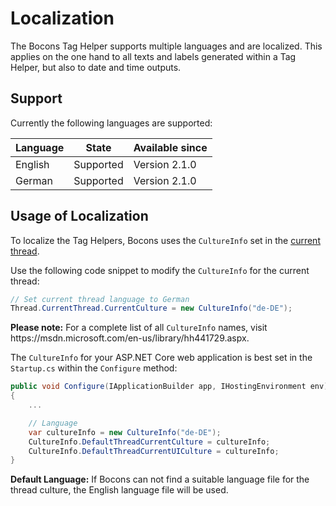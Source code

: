 # Localization

The Bocons Tag Helper supports multiple languages and are localized. This applies on the one hand to all texts and labels generated within a Tag Helper, but also to date and time outputs.

## Support

Currently the following languages are supported:

<table class="table table-bordered table-striped">
    <thead>
        <tr>
            <th>Language</th>
            <th>State</th>
            <th>Available since</th>
        </tr>
    </thead>
    <tbody>
        <tr>
            <td>English</td>
            <td><span class="label label-success">Supported</span></td>
            <td><span class="label label-info">Version 2.1.0</span></td>
        </tr>
        <tr>
            <td>German</td>
            <td><span class="label label-success">Supported</span></td>
            <td><span class="label label-info">Version 2.1.0</span></td>
        </tr>
    </tbody>
</table>

## Usage of Localization

To localize the Tag Helpers, Bocons uses the `CultureInfo` set in the <a href="https://docs.microsoft.com/de-de/dotnet/api/system.globalization.cultureinfo.currentculture?view=netcore-2.1">current thread</a>.

Use the following code snippet to modify the `CultureInfo` for the current thread:

```csharp
// Set current thread language to German
Thread.CurrentThread.CurrentCulture = new CultureInfo("de-DE");
```

<div class="alert alert-info" role="alert">
    <strong>Please note:</strong>
    For a complete list of all <code>CultureInfo</code> names, visit https://msdn.microsoft.com/en-us/library/hh441729.aspx.
</div>

The `CultureInfo` for your ASP.NET Core web application is best set in the `Startup.cs` within the `Configure` method:

```csharp
public void Configure(IApplicationBuilder app, IHostingEnvironment env)
{
    ...

    // Language
    var cultureInfo = new CultureInfo("de-DE");
    CultureInfo.DefaultThreadCurrentCulture = cultureInfo;
    CultureInfo.DefaultThreadCurrentUICulture = cultureInfo;
}
```

<div class="alert alert-info" role="alert">
    <strong>Default Language:</strong>
    If Bocons can not find a suitable language file for the thread culture, the English language file will be used.
</div>